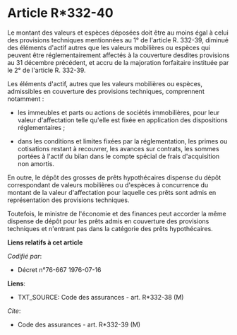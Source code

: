 # Article R*332-40

Le montant des valeurs et espèces déposées doit être au moins égal à celui des provisions techniques mentionnées au 1° de
l'article R. 332-39, diminué des éléments d'actif autres que les valeurs mobilières ou espèces qui peuvent être
réglementairement affectés à la couverture desdites provisions au 31 décembre précédent, et accru de la majoration
forfaitaire instituée par le 2° de l'article R. 332-39.

Les éléments d'actif, autres que les valeurs mobilières ou espèces, admissibles en couverture des provisions techniques,
comprennent notamment :

- les immeubles et parts ou actions de sociétés immobilières, pour leur valeur d'affectation telle qu'elle est fixée en
application des dispositions réglementaires ;

- dans les conditions et limites fixées par la réglementation, les primes ou cotisations restant à recouvrer, les avances sur
contrats, les sommes portées à l'actif du bilan dans le compte spécial de frais d'acquisition non amortis.

En outre, le dépôt des grosses de prêts hypothécaires dispense du dépôt correspondant de valeurs mobilières ou d'espèces à
concurrence du montant de la valeur d'affectation pour laquelle ces prêts sont admis en représentation des provisions
techniques.

Toutefois, le ministre de l'économie et des finances peut accorder la même dispense de dépôt pour les prêts admis en
couverture des provisions techniques et n'entrant pas dans la catégorie des prêts hypothécaires.

**Liens relatifs à cet article**

_Codifié par_:

  - Décret n°76-667 1976-07-16

**Liens**:

  - TXT_SOURCE: Code des assurances - art. R*332-38 (M)

_Cite_:

  - Code des assurances - art. R*332-39 (M)
